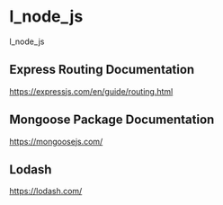 # l_node_js
l_node_js


## Express Routing Documentation
https://expressjs.com/en/guide/routing.html

## Mongoose Package Documentation
https://mongoosejs.com/

## Lodash 
https://lodash.com/
